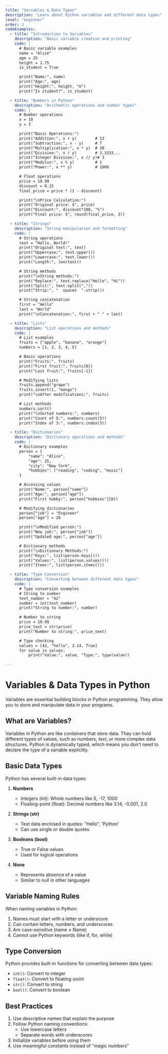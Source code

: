 ```yaml
---
title: "Variables & Data Types"
description: "Learn about Python variables and different data types"
level: "beginner"
order: 3
codeExamples:
  - title: "Introduction to Variables"
    description: "Basic variable creation and printing"
    code: |
      # Basic variable examples
      name = "Alice"
      age = 25
      height = 1.75
      is_student = True

      print("Name:", name)
      print("Age:", age)
      print("Height:", height, "m")
      print("Is student?", is_student)

  - title: "Numbers in Python"
    description: "Arithmetic operations and number types"
    code: |
      # Number operations
      x = 10
      y = 3

      print("Basic Operations:")
      print("Addition:", x + y)        # 13
      print("Subtraction:", x - y)     # 7
      print("Multiplication:", x * y)  # 30
      print("Division:", x / y)        # 3.3333...
      print("Integer Division:", x // y)# 3
      print("Modulus:", x % y)         # 1
      print("Power:", x ** y)          # 1000

      # Float operations
      price = 19.99
      discount = 0.15
      final_price = price * (1 - discount)

      print("\nPrice Calculation:")
      print("Original price: $", price)
      print("Discount:", discount*100, "%")
      print("Final price: $", round(final_price, 2))

  - title: "Strings"
    description: "String manipulation and formatting"
    code: |
      # String operations
      text = "Hello, World!"
      print("Original text:", text)
      print("Uppercase:", text.upper())
      print("Lowercase:", text.lower())
      print("Length:", len(text))

      # String methods
      print("\nString methods:")
      print("Replace:", text.replace("Hello", "Hi"))
      print("Split:", text.split(","))
      print("Strip:", "  spaces  ".strip())

      # String concatenation
      first = "Hello"
      last = "World"
      print("\nConcatenation:", first + " " + last)

  - title: "Lists"
    description: "List operations and methods"
    code: |
      # List examples
      fruits = ["apple", "banana", "orange"]
      numbers = [1, 2, 3, 4, 5]

      # Basic operations
      print("Fruits:", fruits)
      print("First fruit:", fruits[0])
      print("Last fruit:", fruits[-1])

      # Modifying lists
      fruits.append("grape")
      fruits.insert(1, "mango")
      print("\nAfter modifications:", fruits)

      # List methods
      numbers.sort()
      print("\nSorted numbers:", numbers)
      print("Count of 5:", numbers.count(5))
      print("Index of 3:", numbers.index(3))

  - title: "Dictionaries"
    description: "Dictionary operations and methods"
    code: |
      # Dictionary examples
      person = {
          "name": "Alice",
          "age": 25,
          "city": "New York",
          "hobbies": ["reading", "coding", "music"]
      }

      # Accessing values
      print("Name:", person["name"])
      print("Age:", person["age"])
      print("First hobby:", person["hobbies"][0])

      # Modifying dictionaries
      person["job"] = "Engineer"
      person["age"] = 26

      print("\nModified person:")
      print("New job:", person["job"])
      print("Updated age:", person["age"])

      # Dictionary methods
      print("\nDictionary Methods:")
      print("Keys:", list(person.keys()))
      print("Values:", list(person.values()))
      print("Items:", list(person.items()))

  - title: "Type Conversion"
    description: "Converting between different data types"
    code: |
      # Type conversion examples
      # String to number
      text_number = "42"
      number = int(text_number)
      print("String to number:", number)

      # Number to string
      price = 19.99
      price_text = str(price)
      print("Number to string:", price_text)

      # Type checking
      values = [42, "hello", 3.14, True]
      for value in values:
          print("Value:", value, "Type:", type(value))

---
```

# Variables & Data Types in Python

Variables are essential building blocks in Python programming. They allow you to store and manipulate data in your programs.

## What are Variables?

Variables in Python are like containers that store data. They can hold different types of values, such as numbers, text, or more complex data structures. Python is dynamically typed, which means you don't need to declare the type of a variable explicitly.

## Basic Data Types

Python has several built-in data types:

1. **Numbers**
   - Integers (int): Whole numbers like 5, -17, 1000
   - Floating-point (float): Decimal numbers like 3.14, -0.001, 2.0

2. **Strings (str)**
   - Text data enclosed in quotes: "Hello", 'Python'
   - Can use single or double quotes

3. **Booleans (bool)**
   - True or False values
   - Used for logical operations

4. **None**
   - Represents absence of a value
   - Similar to null in other languages

## Variable Naming Rules

When naming variables in Python:

1. Names must start with a letter or underscore
2. Can contain letters, numbers, and underscores
3. Are case-sensitive (name ≠ Name)
4. Cannot use Python keywords (like if, for, while)

## Type Conversion

Python provides built-in functions for converting between data types:
- `int()`: Convert to integer
- `float()`: Convert to floating-point
- `str()`: Convert to string
- `bool()`: Convert to boolean

## Best Practices

1. Use descriptive names that explain the purpose
2. Follow Python naming conventions:
   - Use lowercase letters
   - Separate words with underscores
3. Initialize variables before using them
4. Use meaningful constants instead of "magic numbers"
